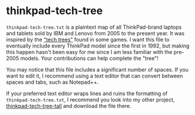 # thinkpad-tech-tree

`thinkpad-tech-tree.txt` is a plaintext map of all ThinkPad-brand laptops and tablets sold by IBM and Lenovo from 2005 to the present year. It was inspired by the ["tech trees"](https://en.wikipedia.org/wiki/Technology_tree) found in some games. I want this file to eventually include every ThinkPad model since the first in 1992, but making this happen hasn't been easy for me since I am less familiar with the pre-2005 models. Your contributions can help complete the "tree"!

You may notice that this file includes a significant number of spaces. If you want to edit it, I recommend using a text editor that can convert between spaces and tabs, such as Notepad++.

If your preferred text editor wraps lines and ruins the formatting of `thinkpad-tech-tree.txt`, I recommend you look into my other project, [thinkpad-tech-tree-tall](https://github.com/Monkeyfume/thinkpad-tech-tree-tall) and download the file there.
